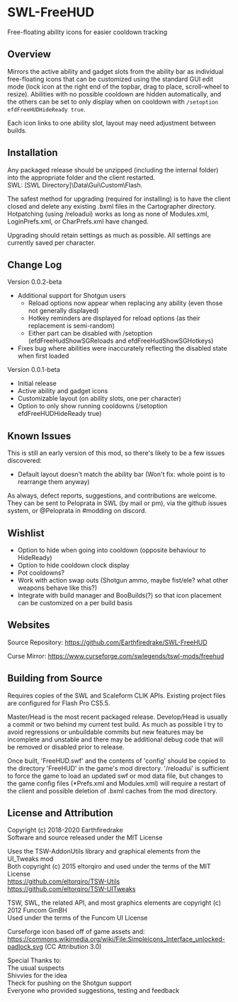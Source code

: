 # SWL-FreeHUD
Free-floating ability icons for easier cooldown tracking

## Overview
Mirrors the active ability and gadget slots from the ability bar as individual free-floating icons that can be customized using the standard GUI edit mode (lock icon at the right end of the topbar, drag to place, scroll-wheel to resize). Abilities with no possible cooldown are hidden automatically, and the others can be set to only display when on cooldown with `/setoption efdFreeHUDHideReady true`.

Each icon links to one ability slot, layout may need adjustment between builds.

## Installation
Any packaged release should be unzipped (including the internal folder) into the appropriate folder and the client restarted.
<br/>SWL: [SWL Directory]\Data\Gui\Custom\Flash.

The safest method for upgrading (required for installing) is to have the client closed and delete any existing .bxml files in the Cartographer directory. Hotpatching (using /reloadui) works as long as none of Modules.xml, LoginPrefs.xml, or CharPrefs.xml have changed.

Upgrading should retain settings as much as possible. All settings are currently saved per character.

## Change Log

Version 0.0.2-beta
+ Additional support for Shotgun users
    + Reload options now appear when replacing any ability (even those not generally displayed)
	+ Hotkey reminders are displayed for reload options (as their replacement is semi-random)
	+ Either part can be disabled with /setoption (efdFreeHudShowSGReloads and efdFreeHudShowSGHotkeys)
+ Fixes bug where abilities were inaccurately reflecting the disabled state when first loaded

Version 0.0.1-beta
+ Initial release
+ Active ability and gadget icons
+ Customizable layout (on ability slots, one per character)
+ Option to only show running cooldowns (/setoption efdFreeHUDHideReady true)

## Known Issues

This is still an early version of this mod, so there's likely to be a few issues discovered:
+ Default layout doesn't match the ability bar (Won't fix: whole point is to rearrange them anyway)

As always, defect reports, suggestions, and contributions are welcome. They can be sent to Peloprata in SWL (by mail or pm), via the github issues system, or @Peloprata in #modding on discord.

## Wishlist

+ Option to hide when going into cooldown (opposite behaviour to HideReady)
+ Option to hide cooldown clock display
+ Pot cooldowns?
+ Work with action swap outs (Shotgun ammo, maybe fist/ele? what other weapons behave like this?)
+ Integrate with build manager and BooBuilds(?) so that icon placement can be customized on a per build basis

## Websites

Source Repository: https://github.com/Earthfiredrake/SWL-FreeHUD

Curse Mirror: https://www.curseforge.com/swlegends/tswl-mods/freehud

## Building from Source
Requires copies of the SWL and Scaleform CLIK APIs. Existing project files are configured for Flash Pro CS5.5.

Master/Head is the most recent packaged release. Develop/Head is usually a commit or two behind my current test build. As much as possible I try to avoid regressions or unbuildable commits but new features may be incomplete and unstable and there may be additional debug code that will be removed or disabled prior to release.

Once built, 'FreeHUD.swf' and the contents of 'config' should be copied to the directory 'FreeHUD' in the game's mod directory. '/reloadui' is sufficient to force the game to load an updated swf or mod data file, but changes to the game config files (*Prefs.xml and Modules.xml) will require a restart of the client and possible deletion of .bxml caches from the mod directory.

## License and Attribution
Copyright (c) 2018-2020 Earthfiredrake<br/>
Software and source released under the MIT License

Uses the TSW-AddonUtils library and graphical elements from the UI_Tweaks mod<br/>
Both copyright (c) 2015 eltorqiro and used under the terms of the MIT License<br/>
https://github.com/eltorqiro/TSW-Utils <br/>
https://github.com/eltorqiro/TSW-UITweaks

TSW, SWL, the related API, and most graphics elements are copyright (c) 2012 Funcom GmBH<br/>
Used under the terms of the Funcom UI License<br/>

Curseforge icon based off of game assets and:
https://commons.wikimedia.org/wiki/File:Simpleicons_Interface_unlocked-padlock.svg (CC Attribution 3.0)

Special Thanks to:<br/>
The usual suspects<br/>
Shivvies for the idea<br/>
Theck for pushing on the Shotgun support<br/>
Everyone who provided suggestions, testing and feedback<br/>
